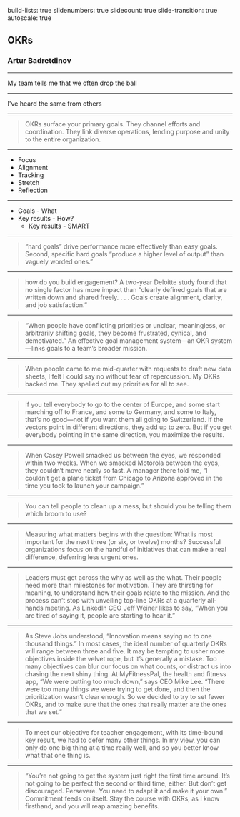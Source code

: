 build-lists: true
slidenumbers: true
slidecount: true
slide-transition: true
autoscale: true


## OKRs
### Artur Badretdinov

---

My team tells me that we often drop the ball

---

I've heard the same from others

---

> OKRs surface your primary goals. They channel efforts and coordination. They link diverse operations, lending purpose and unity to the entire organization. 

---

* Focus
* Alignment
* Tracking
* Stretch
* Reflection

---

* Goals - What
* Key results - How?
    * Key results - SMART

---

> “hard goals” drive performance more effectively than easy goals. Second, specific
 hard goals “produce a higher level of output” than vaguely worded ones.”

---

> how do you build engagement? A two-year Deloitte study found that no single factor has more impact than “clearly defined goals that are written down and shared freely. . . . Goals create alignment, clarity, and job satisfaction.” 

---

> “When people have conflicting priorities or unclear, meaningless, or arbitrarily shifting goals, they become frustrated, cynical, and demotivated.” An effective goal management system—an OKR system—links goals to a team’s broader mission. 

---

> When people came to me mid-quarter with requests to draft new data sheets, I felt I could say no without fear of repercussion. My OKRs backed me. They spelled out my priorities for all to see. 

---

> If you tell everybody to go to the center of Europe, and some start marching off to France, and some to Germany, and some to Italy, that’s no good—not if you want them all going to Switzerland. If the vectors point in different directions, they add up to zero. But if you get everybody pointing in the same direction, you maximize the results. 

---

> When Casey Powell smacked us between the eyes, we responded within two weeks. When we smacked Motorola between the eyes, they couldn’t move nearly so fast. A manager there told me, “I couldn’t get a plane ticket from Chicago to Arizona approved in the time you took to launch your campaign.” 

---

> You can tell people to clean up a mess, but should you be telling them which broom to use? 

---

> Measuring what matters begins with the question: What is most important for the next three (or six, or twelve) months? Successful organizations focus on the handful of initiatives that can make a real difference, deferring less urgent ones. 

---

> Leaders must get across the why as well as the what. Their people need more than milestones for motivation. They are thirsting for meaning, to understand how their goals relate to the mission. And the process can’t stop with unveiling top-line OKRs at a quarterly all-hands meeting. As LinkedIn CEO Jeff Weiner likes to say, “When you are tired of saying it, people are starting to hear it.” 

---

> As Steve Jobs understood, “Innovation means saying no to one thousand things.” In most cases, the ideal number of quarterly OKRs will range between three and five. It may be tempting to usher more objectives inside the velvet rope, but it’s generally a mistake. Too many objectives can blur our focus on what counts, or distract us into chasing the next shiny thing. At MyFitnessPal, the health and fitness app, “We were putting too much down,” says CEO Mike Lee. “There were too many things we were trying to get done, and then the prioritization wasn’t clear enough. So we decided to try to set fewer OKRs, and to make sure that the ones that really matter are the ones that we set.” 

---

> To meet our objective for teacher engagement, with its time-bound key result, we had to defer many other things. In my view, you can only do one big thing at a time really well, and so you better know what that one thing is. 

---

> “You’re not going to get the system just right the first time around. It’s not going to be perfect the second or third time, either. But don’t get discouraged. Persevere. You need to adapt it and make it your own.” Commitment feeds on itself. Stay the course with OKRs, as I know firsthand, and you will reap amazing benefits. 
